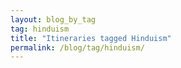 ```yaml
---
layout: blog_by_tag
tag: hinduism
title: "Itineraries tagged Hinduism"
permalink: /blog/tag/hinduism/
---
```

